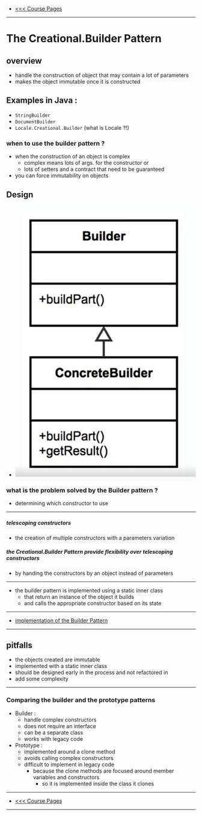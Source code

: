 - [<<< Course Pages](../README.md)
---
# The Creational.Builder Pattern
## overview
- handle the construction of object that may contain a lot of parameters 
- makes the object immutable once it is constructed
## Examples in Java :
- `StringBuilder`
- `DocumentBuilder`
- `Locale.Creational.Builder`  (what is Locale ?!)
### when to use the builder pattern ?
- when the construction of an object is complex
    - complex means lots of args. for the constructor or 
    - lots of setters and a contract that need to be guaranteed
- you can force immutability on objects
## Design
- ![the builder pattern](../media/2.PNG)

### what  is the problem solved by the Builder pattern ?
- determining which constructor to use
------

##### telescoping constructors 
- the creation of multiple constructors with a parameters variation 
##### the Creational.Builder Pattern provide flexibility over telescoping constructors 
- by handing the constructors by an object instead of parameters 
----
- the builder pattern is implemented using a static inner class
  - that return an instance of the object it builds
  - and calls the appropriate constructor based on its state
---
- [implementation of the Builder Pattern](../../../src/Creational/Builder/LaunchOrder.java)
---
## pitfalls
- the objects created are immutable
- implemented with a static inner class
- should be designed early in the process and not refactored in
- add some complexity
---
### Comparing the builder and the prototype patterns
- Builder :
  - handle complex constructors
  - does not require an interface
  - can be a separate class
  - works with legacy code
- Prototype :
  - implemented around a clone method
  - avoids calling complex constructors
  - difficult to implement in legacy code
    - because the clone methods are focused around member variables and constructors  
      - so it is implemented inside the class it clones
----
- [<<< Course Pages](../README.md)
---